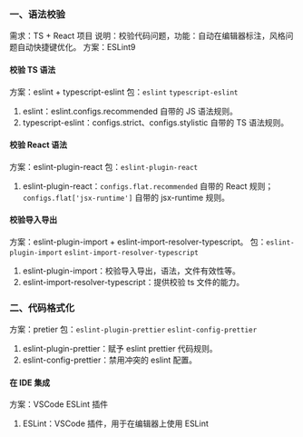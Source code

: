 ### 一、语法校验
需求：TS + React 项目
说明：校验代码问题，功能：自动在编辑器标注，风格问题自动快捷键优化。
方案：ESLint9

#### 校验 TS 语法
方案：eslint + typescript-eslint
包：`eslint` `typescript-eslint`
1. eslint：eslint.configs.recommended 自带的 JS 语法规则。
2. typescript-eslint：configs.strict、configs.stylistic 自带的 TS 语法规则。

#### 校验 React 语法
方案：eslint-plugin-react
包：`eslint-plugin-react`
1. eslint-plugin-react：`configs.flat.recommended` 自带的 React 规则；`configs.flat['jsx-runtime']` 
自带的 jsx-runtime 规则。

#### 校验导入导出
方案：eslint-plugin-import + eslint-import-resolver-typescript。
包：`eslint-plugin-import` `eslint-import-resolver-typescript`
1. eslint-plugin-import：校验导入导出，语法，文件有效性等。
2. eslint-import-resolver-typescript：提供校验 ts 文件的能力。

### 二、代码格式化
方案：pretier
包：`eslint-plugin-prettier` `eslint-config-prettier`
1. eslint-plugin-prettier：赋予 eslint prettier 代码规则。
2. eslint-config-prettier：禁用冲突的 eslint 配置。


#### 在 IDE 集成
方案：VSCode ESLint 插件
1. ESLint：VSCode 插件，用于在编辑器上使用 ESLint

